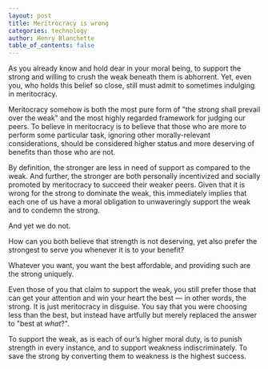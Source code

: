 ```yaml
---
layout: post
title: Meritrocracy is wrong
categories: technology
author: Henry Blanchette
table_of_contents: false
---
```


As you already know and hold dear in your moral being, to support the strong and willing to crush the weak beneath them is abhorrent. Yet, even you, who holds this belief so close, still must admit to sometimes indulging in meritocracy.

Meritocracy somehow is both the most pure form of "the strong shall prevail over the weak" and the most highly regarded framework for judging our peers. To believe in meritocracy is to believe that those who are more to perform some particular task, ignoring other morally-relevant considerations, should be considered higher status and more deserving of benefits than those who are not.

By definition, the stronger are less in need of support as compared to the weak. And further, the stronger are both personally incentivized and socially promoted by meritocracy to succeed their weaker peers. Given that it is wrong for the strong to dominate the weak, this immediately implies that each one of us have a moral obligation to unwaveringly support the weak and to condemn the strong.

And yet we do not.

How can you both believe that strength is not deserving, yet also prefer the strongest to serve you whenever it is to your benefit?

Whatever you want, you want the best affordable, and providing such are the strong uniquely.

Even those of you that claim to support the weak, you still prefer those that can get your attention and win your heart the best — in other words, the strong. It is just meritocracy in disguise. You say that you were choosing less than the best, but instead have artfully but merely replaced the answer to "best at _what_?".

To support the weak, as is each of our’s higher moral duty, is to punish strength in every instance, and to support weakness indiscriminately. To save the strong by converting them to weakness is the highest success.

